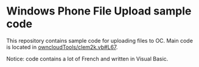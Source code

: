 Windows Phone File Upload sample code
================================================================================

This repository contains sample code for uploading files to OC. Main code is
located in [owncloudTools/clem2k.vb#L67][clem2k].

Notice: code contains a lot of French and written in Visual Basic. 

[clem2k]: https://github.com/owncloud/windows-phone-uploader/blob/master/owncloudTools/clem2k.vb#L67
